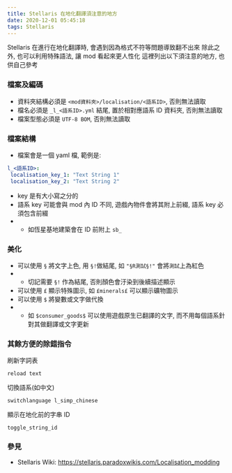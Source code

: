 ```yaml
---
title: Stellaris 在地化翻譯須注意的地方
date: 2020-12-01 05:45:18
tags: Stellaris
---
```


Stellaris 在進行在地化翻譯時, 會遇到因為格式不符等問題導致翻不出來
除此之外, 也可以利用特殊語法, 讓 mod 看起來更人性化
這裡列出以下須注意的地方, 也供自己參考

### 檔案及編碼
* 資料夾結構必須是 `<mod資料夾>/localisation/<語系ID>`, 否則無法讀取
* 檔名必須是 `_l_<語系ID>.yml` 結尾, 置於相對應語系 ID 資料夾, 否則無法讀取
* 檔案型態必須是 `UTF-8 BOM`, 否則無法讀取

### 檔案結構
* 檔案會是一個 yaml 檔, 範例是:
```yml
l_<語系ID>:
 localisation_key_1: "Text String 1"
 localisation_key_2: "Text String 2"
```
* key 是有大小寫之分的
* 語系 key 可能會與 mod 內 ID 不同, 遊戲內物件會將其附上前綴, 語系 key 必須包含前綴
* * 如恆星基地建築會在 ID 前附上 `sb_`

### 美化
* 可以使用 `§` 將文字上色, 用 `§!`做結尾, 如 `"§R測試§!"` 會將`測試`上為紅色
* * 切記需要 `§!` 作為結尾, 否則顏色會汙染到後續描述顯示
* 可以使用 `£` 顯示特殊圖示, 如 `£minerals£` 可以顯示礦物圖示
* 可以使用 `$` 將變數或文字做代換
* * 如 `$consumer_goods$` 可以使用遊戲原生已翻譯的文字, 而不用每個語系針對其做翻譯或文字更新

### 其餘方便的除錯指令

刷新字詞表
```
reload text
```

切換語系(如中文)
```
switchlanguage l_simp_chinese
```

顯示在地化前的字串 ID
```
toggle_string_id
```

### 參見

* Stellaris Wiki: https://stellaris.paradoxwikis.com/Localisation_modding
